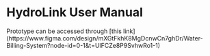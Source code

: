 <h1>HydroLink User Manual</h1>
Prototype can be accessed through [this link](https://www.figma.com/design/mXGtFkhK8MgDcnwCn7ghDr/Water-Billing-System?node-id=0-1&t=UlFCZe8P9SvhwRo1-1)
